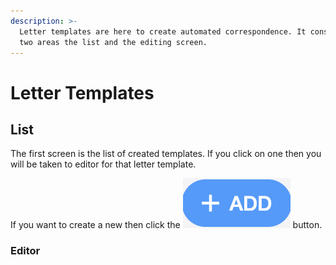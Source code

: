 ```yaml
---
description: >-
  Letter templates are here to create automated correspondence. It consists of
  two areas the list and the editing screen.
---
```


# Letter Templates

## List

The first screen is the list of created templates. If you click on one then you will be taken to editor for that letter template.

If you want to create a new then click the ![](../.gitbook/assets/screenshot-2019-01-23-at-13.22.51.png) button.

### Editor





